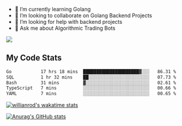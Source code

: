 
- 🌱 I’m currently learning Golang
- 👯 I’m looking to collaborate on Golang Backend Projects
- 🤔 I’m looking for help with backend projects
- 💬 Ask me about Algorithmic Trading Bots

![](https://github-profile-trophy.vercel.app/?username=kevinbarrero)

## My Code Stats

<!--START_SECTION:waka-->

```txt
Go           17 hrs 18 mins  █████████████████████▓░░░   86.31 %
SQL          1 hr 32 mins    ██░░░░░░░░░░░░░░░░░░░░░░░   07.73 %
Bash         31 mins         ▓░░░░░░░░░░░░░░░░░░░░░░░░   02.61 %
TypeScript   7 mins          ░░░░░░░░░░░░░░░░░░░░░░░░░   00.66 %
YAML         7 mins          ░░░░░░░░░░░░░░░░░░░░░░░░░   00.65 %
```

<!--END_SECTION:waka-->

[![willianrod's wakatime stats](https://github-readme-stats.vercel.app/api/wakatime?username=holdandup&layout=compact&theme=react&custom_title=Wakatime%20All%20Time%20Stats&langs_count=8)](https://github.com/anuraghazra/github-readme-stats)

[![Anurag's GitHub stats](https://github-readme-stats.vercel.app/api?username=Kevinbarrero)](https://github.com/anuraghazra/github-readme-stats)




